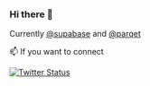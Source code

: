 ### Hi there 👋

Currently [@supabase](https://supabase.com) and [@parqet](https://parqet.com)

📫 If you want to connect

 <a href="https://twitter.com/kevcodez"><img src="https://img.shields.io/twitter/follow/kevcodez?style=social" alt="Twitter Status"></a>
